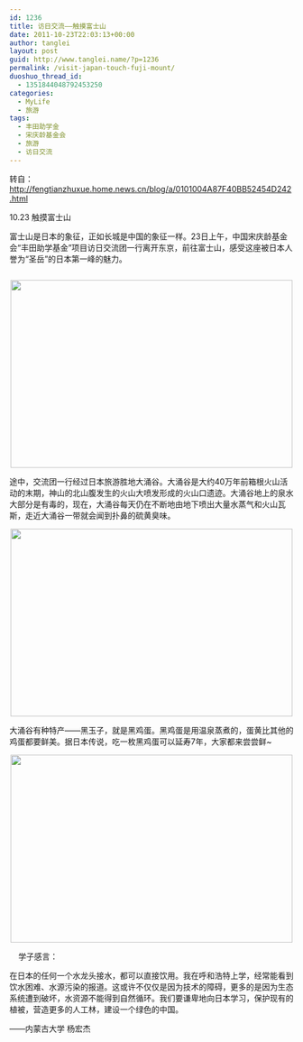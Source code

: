 ```yaml
---
id: 1236
title: 访日交流——触摸富士山
date: 2011-10-23T22:03:13+00:00
author: tanglei
layout: post
guid: http://www.tanglei.name/?p=1236
permalink: /visit-japan-touch-fuji-mount/
duoshuo_thread_id:
  - 1351844048792453250
categories:
  - MyLife
  - 旅游
tags:
  - 丰田助学金
  - 宋庆龄基金会
  - 旅游
  - 访日交流
---
```

转自：http://fengtianzhuxue.home.news.cn/blog/a/0101004A87F40BB52454D242.html

10.23 触摸富士山
  
富士山是日本的象征，正如长城是中国的象征一样。23日上午，中国宋庆龄基金会“丰田助学基金”项目访日交流团一行离开东京，前往富士山，感受这座被日本人誉为“圣岳”的日本第一峰的魅力。

<p style="text-indent: 0px;" align="center">
  <a href="http://misc.home.news.cn/public/images/original/00/40/AA/2C/2C.jpg" target="_blank"><img src="http://misc.home.news.cn/public/images/original/00/40/AA/2C/2C.jpg" alt="" border="0" /></a>
</p>

<p style="text-indent: 0px;" align="center">
  <a href="http://misc.home.news.cn/public/images/original/00/40/AA/2D/2D.jpg" target="_blank"><img style="width: 500px; height: 333px;" src="http://misc.home.news.cn/public/images/original/00/40/AA/2D/2D.jpg" alt="" width="500" height="333" border="0" /></a>
</p>

途中，交流团一行经过日本旅游胜地大涌谷。大涌谷是大约40万年前箱根火山活动的末期，神山的北山腹发生的火山大喷发形成的火山口遗迹。大涌谷地上的泉水大部分是有毒的，现在，大涌谷每天仍在不断地由地下喷出大量水蒸气和火山瓦斯，走近大涌谷一带就会闻到扑鼻的硫黄臭味。

<p style="text-indent: 0px;" align="center">
  <a href="http://misc.home.news.cn/public/images/original/00/40/AA/2E/2E.jpg" target="_blank"><img style="width: 500px; height: 333px;" src="http://misc.home.news.cn/public/images/original/00/40/AA/2E/2E.jpg" alt="" width="500" height="333" border="0" /></a>
</p>

大涌谷有种特产——黑玉子，就是黑鸡蛋。黑鸡蛋是用温泉蒸煮的，蛋黄比其他的鸡蛋都要鲜美。据日本传说，吃一枚黑鸡蛋可以延寿7年，大家都来尝尝鲜~

<p style="text-indent: 0px;" align="center">
  <a href="http://misc.home.news.cn/public/images/original/00/40/AA/2F/2F.jpg" target="_blank"><img style="width: 500px; height: 333px;" src="http://misc.home.news.cn/public/images/original/00/40/AA/2F/2F.jpg" alt="" width="500" height="333" border="0" /></a>
</p>

    学子感言：

在日本的任何一个水龙头接水，都可以直接饮用。我在呼和浩特上学，经常能看到饮水困难、水源污染的报道。这或许不仅仅是因为技术的障碍，更多的是因为生态系统遭到破坏，水资源不能得到自然循环。我们要谦卑地向日本学习，保护现有的植被，营造更多的人工林，建设一个绿色的中国。

——内蒙古大学 杨宏杰